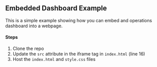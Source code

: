 ## Embedded Dashboard Example

This is a simple example showing how you can embed and operations dashboard into a webpage.

#### Steps
1. Clone the repo
2. Update the `src` attribute in the iframe tag in `index.html` (line 16)
3. Host the `index.html` and `style.css` files